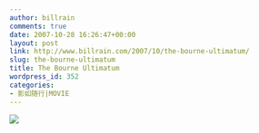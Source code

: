 ```yaml
---
author: billrain
comments: true
date: 2007-10-28 16:26:47+00:00
layout: post
link: http://www.billrain.com/2007/10/the-bourne-ultimatum/
slug: the-bourne-ultimatum
title: The Bourne Ultimatum
wordpress_id: 352
categories:
- 影如随行|MOVIE
---
```


[![](http://www.billrain.com/wp-content/uploads/2007/10/bourne_ultimatum6_1680.jpg)](http://www.billrain.com/wp-content/uploads/2007/10/bourne_ultimatum6_1680.jpg)
